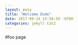 ```yaml
---
layout: posy
title: "Welcome Dude"
date: 2017-09-24 15:58:59 -0700
categories: jekyll Cat2
---
```

#foo page
